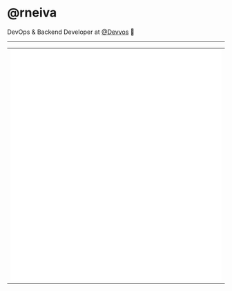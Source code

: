 # @rneiva

DevOps & Backend Developer at [@Devvos](https://github.com/devvosti) 👋

---

<table>
<tr>
<td valign="top" width="100%">
<img src="metrics.svg" alt="Metric" />
</td>
</tr>
</table>
